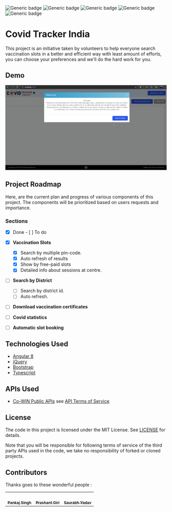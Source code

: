 ![Generic badge](https://img.shields.io/badge/Made%20with-Angular-red?style=for-the-badge)
![Generic badge](https://img.shields.io/website?style=for-the-badge&url=https%3A%2F%2Ftrackcovid19.info%2F)
![Generic badge](https://img.shields.io/tokei/lines/github/ipankajsingh/covidtracker?style=for-the-badge)
![Generic badge](https://img.shields.io/github/repo-size/ipankajsingh/covidtracker?style=for-the-badge)
![Generic badge](https://img.shields.io/github/license/ipankajsingh/covidtracker?style=for-the-badge)


# Covid Tracker India

This project is an initiative taken by volunteers to help everyone search vaccination slots in a better and efficient way with least amount of efforts, you can choose your preferences and we'll do the hard work for you.



## Demo

![How to use  - Animated gif demo](demo/demo.gif)


## Project Roadmap

Here, are the current plan and progress of various components of this project. The components will be prioritized based on users requests and importance.

### Sections

- [x] Done        - [ ] To do

- [x] **Vaccination Slots**

  - [x] Search by multiple pin-code.
  - [x] Auto refresh of results
  - [x] Show by free-paid slots
  - [x] Detailed info about sessions at centre.

- [ ] **Search by District**

  - [ ] Search by district id.
  - [ ] Auto refresh.

- [ ] **Download vaccination certificates**
- [ ] **Covid statistics**
- [ ] **Automatic slot booking**





## Technologies Used
* [Angular 8](https://angular.io/)
* [jQuery](https://jquery.com/)
* [Bootstrap](http://getbootstrap.com/)
* [Typescript](https://www.typescriptlang.org/)

## APIs Used

* [Co-WIN Public APIs](https://apisetu.gov.in/public/marketplace/api/cowin/cowin-public-v2#/Appointment%20Availability%20APIs/calendarByPin) see [API Terms of Service](https://apisetu.gov.in/public/marketplace/api/cowin/terms.php)

## License

The code in this project is licensed under the MIT License. See [LICENSE](LICENSE) for details.

Note that you will be responsible for following terms of service of the third party APIs used in the code, we take no responsibility of forked or cloned projects.


## Contributors

Thanks goes to these wonderful people :

<!-- ([emoji key](https://allcontributors.org/docs/en/emoji-key)) -->
<table>
  <tr>
    <td align="center"><a href="https://ipankajsingh.com"><img src="https://avatars2.githubusercontent.com/u/24999656?v=4" width="100px;" alt=""/><br /><sub><b>Pankaj Singh</b></sub></a><br /></td>


  <td align="center"><a href="#"><img src="https://avatars2.githubusercontent.com/u/36234658?v=4" width="100px;" alt=""/><br /><sub><b>Prashant Giri</b></sub></a><br /></td>

   <td align="center"><a href="#"><img src="https://avatars2.githubusercontent.com/u/71484078?v=4" width="100px;" alt=""/><br /><sub><b>Saurabh Yadav</b></sub></a><br /></td>

  <!-- <td align="center"><a href="#"><img src="https://avatars2.githubusercontent.com/u/30110309?v=4" width="100px;" alt=""/><br /><sub><b>Neha Patial</b></sub></a><br /></td>

  <td align="center"><a href="#"><img src="https://avatars2.githubusercontent.com/u/37235114?v=4" width="100px;" alt=""/><br /><sub><b>Devdatta Chilwant</b></sub></a><br /></td> -->
  </tr>
</table>



